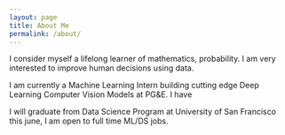 ```yaml
---
layout: page
title: About Me
permalink: /about/
---
```


I consider myself a lifelong learner of mathematics, probability. I am very interested to improve human decisions using data.

I am currently a Machine Learning Intern building cutting edge Deep Learning Computer Vision Models at PG&E. I have 

I will graduate from Data Science Program at University of San Francisco this june, I am open to full time ML/DS jobs.


